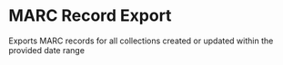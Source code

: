# MARC Record Export

Exports MARC records for all collections created or updated within the provided date range
